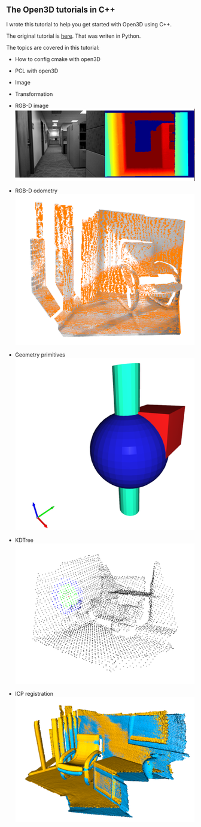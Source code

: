## The Open3D tutorials in C++
I wrote this tutorial to help you get started with Open3D using C++.

The original tutorial is [here](http://www.open3d.org/docs/latest/tutorial).
That was writen in Python.

The topics are covered in this tutorial:
+ How to config cmake with open3D
+ PCL with open3D
+ Image
+ Transformation
+ RGB-D image
  ![Screenshot](./rgbd_img.png)

+ RGB-D odometry
  ![Screenshot](./RGBD_odom.png)

+ Geometry primitives
  ![Screenshot](./geometry.png)

+ KDTree 
 ![Screenshot](./kdtree.png)

+ ICP registration
 ![Screenshot](./icp.png)

